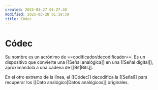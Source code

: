 ```yaml
---
created: 2025-03-27 01:27:30
modified: 2025-03-28 01:19:39
title: Códec
---
```


# Códec

Su nombre es un acrónimo de ==codificador/decodificador==. Es un dispositivo que convierte una [[Señal analógica]] en una [[Señal digital]], aproximándola a una cadena de [[Bit|Bits]].

En el otro extremo de la línea, el [[Códec]] decodifica la [[Señal]] para recuperar los [[Dato analógico|Datos analógicos]] originales.
